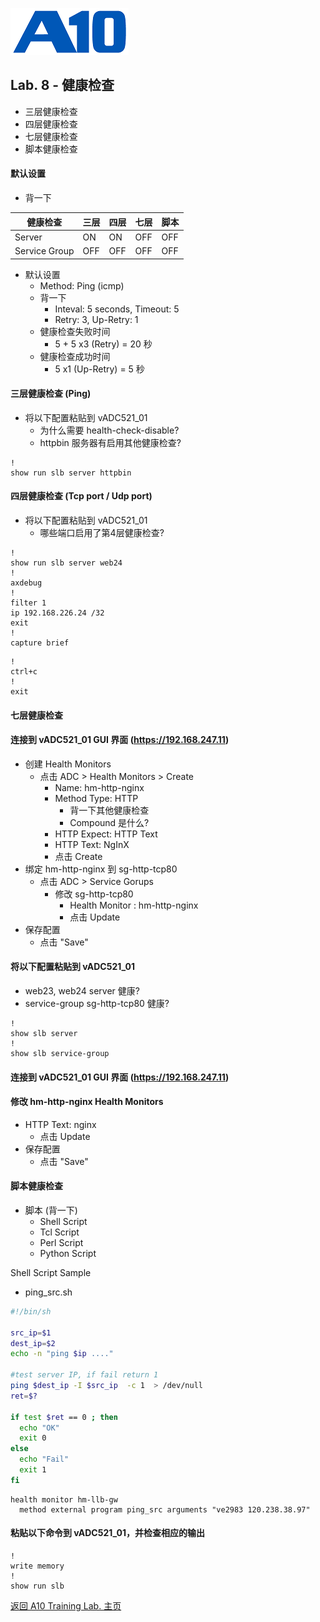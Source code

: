 ![](/Images/A10-NewLogos-Blue-NoReg-RGB-50.png)

## Lab. 8 - 健康检查
 - 三层健康检查
 - 四层健康检查
 - 七层健康检查
 - 脚本健康检查

#### 默认设置
+ 背一下

| 健康检查| 三层| 四层| 七层| 脚本|
| --- | --- | --- | --- | --- |
| Server | ON| ON| OFF| OFF|
| Service Group| OFF| OFF| OFF| OFF|

+ 默认设置
  + Method: Ping (icmp)
  + 背一下
    + Inteval: 5 seconds, Timeout: 5
    + Retry: 3, Up-Retry: 1
  + 健康检查失败时间
    + 5 + 5 x3 (Retry) = 20 秒
  + 健康检查成功时间
    + 5 x1 (Up-Retry) = 5 秒
    
#### 三层健康检查 (Ping)
+ 将以下配置粘贴到 vADC521_01
  + 为什么需要 health-check-disable?
  + httpbin 服务器有启用其他健康检查?
```
!
show run slb server httpbin

```


#### 四层健康检查 (Tcp port / Udp port)
+ 将以下配置粘贴到 vADC521_01
  + 哪些端口启用了第4层健康检查?
```
!
show run slb server web24
!
axdebug
!
filter 1
ip 192.168.226.24 /32
exit
!
capture brief

```

```
!
ctrl+c
!
exit

```


#### 七层健康检查
#### 连接到 vADC521_01 GUI 界面 (https://192.168.247.11)
+ 创建 Health Monitors
  + 点击 ADC > Health Monitors > Create
    + Name: hm-http-nginx
    + Method Type: HTTP
      + 背一下其他健康检查
      + Compound 是什么?
    + HTTP Expect: HTTP Text
    + HTTP Text: NgInX
    + 点击 Create
+ 绑定 hm-http-nginx 到 sg-http-tcp80
  + 点击 ADC > Service Gorups
    + 修改 sg-http-tcp80
      + Health Monitor : hm-http-nginx
      + 点击 Update
+ 保存配置
  + 点击 "Save"

#### 将以下配置粘贴到 vADC521_01
+ web23, web24 server 健康?
+ service-group sg-http-tcp80 健康? 
```
!
show slb server
!
show slb service-group

```

#### 连接到 vADC521_01 GUI 界面 (https://192.168.247.11)
#### 修改 hm-http-nginx Health Monitors
+ HTTP Text: nginx
  + 点击 Update
+ 保存配置
  + 点击 "Save"


#### 脚本健康检查
+ 脚本 (背一下)
  + Shell Script
  + Tcl Script
  + Perl Script
  + Python Script

Shell Script Sample
+ ping_src.sh
```bash
#!/bin/sh

src_ip=$1
dest_ip=$2
echo -n "ping $ip ...."

#test server IP, if fail return 1
ping $dest_ip -I $src_ip  -c 1  > /dev/null
ret=$?

if test $ret == 0 ; then
  echo "OK"
  exit 0
else
  echo "Fail"
  exit 1
fi
```

```
health monitor hm-llb-gw
  method external program ping_src arguments "ve2983 120.238.38.97"
```

#### 粘贴以下命令到 vADC521_01，并检查相应的输出
```
!
write memory
!
show run slb

```

[返回 A10 Training Lab. 主页](https://github.com/borissiu/A10_Training_Lab)